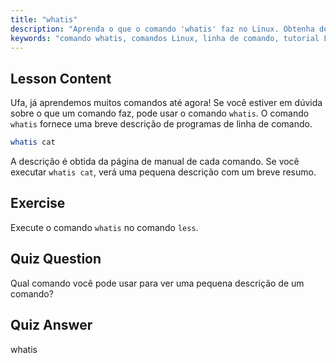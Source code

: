 ```yaml
---
title: "whatis"
description: "Aprenda o que o comando 'whatis' faz no Linux. Obtenha descrições breves de comandos rapidamente. Essencial para iniciantes entenderem os comandos Linux."
keywords: "comando whatis, comandos Linux, linha de comando, tutorial Linux, Linux para iniciantes, descrição de comando, guia Linux"
---
```


## Lesson Content

Ufa, já aprendemos muitos comandos até agora! Se você estiver em dúvida sobre o que um comando faz, pode usar o comando `whatis`. O comando `whatis` fornece uma breve descrição de programas de linha de comando.

```bash
whatis cat
```

A descrição é obtida da página de manual de cada comando. Se você executar `whatis cat`, verá uma pequena descrição com um breve resumo.

## Exercise

Execute o comando `whatis` no comando `less`.

## Quiz Question

Qual comando você pode usar para ver uma pequena descrição de um comando?

## Quiz Answer

whatis
